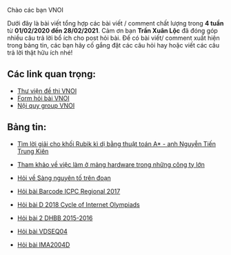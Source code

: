 Chào các bạn VNOI 

Dưới đây là bài viết tổng hợp các bài viết / comment chất lượng trong **4 tuần** từ **01/02/2020 đến 28/02/2021**. Cảm ơn bạn **Trần Xuân Lộc** đã đóng góp nhiều câu trả lời bổ ích cho post hỏi bài. Để có bài viết/ comment xuất hiện trong bảng tin, các bạn hãy cố gắng đặt các câu hỏi hay hoặc viết các câu trả lời thật hữu ích nhé! 

## Các link quan trọng:
* [Thư viện đề thi VNOI](https://drive.google.com/drive/folders/1LBcmCf7TEwKJeaIgDRk-BBkHQbkHyR3n?usp=sharing)
* [Form hỏi bài VNOI](https://www.facebook.com/groups/VNOIForum/permalink/3591035067583968/)
* [Nội quy group VNOI](https://www.facebook.com/groups/VNOIForum/permalink/3551923554828453/)

## Bảng tin:
* [Tìm lời giải cho khối Rubik kì dị bằng thuật toán A* - anh Nguyễn Tiến Trung Kiên](https://www.facebook.com/groups/VNOIForum/permalink/3973973202623484/)

* [Tham khảo về việc làm ở mảng hardware trong những công ty lớn](https://www.facebook.com/groups/VNOIForum/permalink/3995275243826613/) 

* [Hỏi về Sàng nguyên tố trên đoạn](https://www.facebook.com/groups/VNOIForum/permalink/3945174585503346/)

* [Hỏi bài Barcode ICPC Regional 2017](https://www.facebook.com/groups/VNOIForum/permalink/3982820615072076/)

* [Hỏi bài D 2018 Cycle of Internet Olympiads](https://www.facebook.com/groups/VNOIForum/permalink/3978433445510793/)

* [Hỏi bài 2 DHBB 2015-2016](https://www.facebook.com/groups/VNOIForum/permalink/3972378412782963/)

* [Hỏi bài VDSEQ04](https://www.facebook.com/groups/VNOIForum/permalink/3942443519109786/)

* [Hỏi bài IMA2004D](https://www.facebook.com/groups/VNOIForum/permalink/3971271216227016/)
